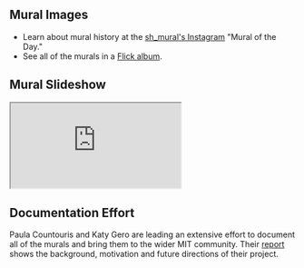 ## Mural Images

- Learn about mural history at the [sh_mural's Instagram](https://goo.gl/Uxiipy) "Mural of the Day."
- See all of the murals in a [Flick album](https://goo.gl/awqu2S).

## Mural Slideshow

<iframe src="https://www.flickr.com//photos/151658333@N05/sets/72157685050910985/show/"></iframe> 


## Documentation Effort

Paula Countouris and Katy Gero are leading an extensive effort to document all of the murals and bring them to the wider MIT community. Their [report](https://goo.gl/yZmXYc) shows the background, motivation and future directions of their project. 
